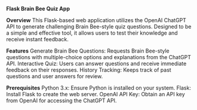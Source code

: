 **Flask Brain Bee Quiz App**

**Overview**
This Flask-based web application utilizes the OpenAI ChatGPT API to generate challenging Brain Bee-style quiz questions. Designed to be a simple and effective tool, it allows users to test their knowledge and receive instant feedback.

**Features**
Generate Brain Bee Questions: Requests Brain Bee-style questions with multiple-choice options and explanations from the ChatGPT API.
Interactive Quiz: Users can answer questions and receive immediate feedback on their responses.
History Tracking: Keeps track of past questions and user answers for review.

**Prerequisites**
Python 3.x: Ensure Python is installed on your system.
Flask: Install Flask to create the web server.
OpenAI API Key: Obtain an API key from OpenAI for accessing the ChatGPT API.
